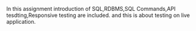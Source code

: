 In this assignment introduction of SQL,RDBMS,SQL Commands,API tesdting,Responsive testing are included. and this is about testing on live application.
